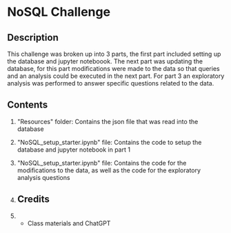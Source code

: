 # NoSQL Challenge

## Description
This challenge was broken up into 3 parts, the first part included setting up the database and jupyter noteboook. The next part was updating the database, for this part modifications were made to the data so that queries and an analysis could be executed in the next part. For part 3 an exploratory analysis was performed to answer specific questions related to the data.

## Contents 

1. "Resources" folder: Contains the json file that was read into the database

2. "NoSQL_setup_starter.ipynb" file: Contains the code to setup the database and jupyter notebook in part 1

3. "NoSQL_setup_starter.ipynb" file: Contains the code for the modifications to the data, as well as the code for the exploratory analysis questions

4. ## Credits
5. * Class materials and ChatGPT

